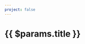 ```yaml
---
project: false
---
```

<script setup>
  import ProjectList from '../../.vitepress/theme/ProjectList.vue';
</script>

<div class="col-span-full">
<h1 class="font-display">{{ $params.title }}</h1>
</div>

<ProjectList :projects="$params.projects" class="mt-6"/>
